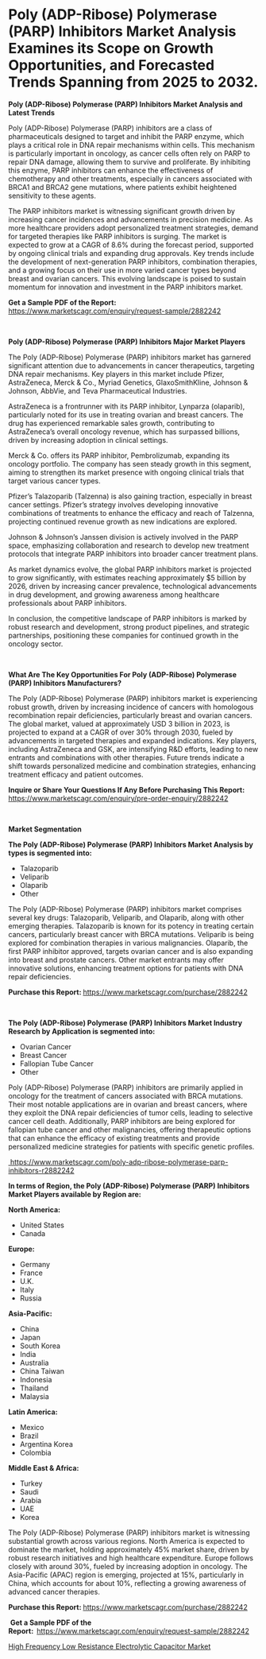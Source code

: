 <p><h1>Poly (ADP-Ribose) Polymerase (PARP) Inhibitors Market Analysis Examines its Scope on Growth Opportunities, and Forecasted Trends Spanning from 2025 to 2032.</h1></p><p><strong>Poly (ADP-Ribose) Polymerase (PARP) Inhibitors Market Analysis and Latest Trends</strong></p>
<p><p>Poly (ADP-Ribose) Polymerase (PARP) inhibitors are a class of pharmaceuticals designed to target and inhibit the PARP enzyme, which plays a critical role in DNA repair mechanisms within cells. This mechanism is particularly important in oncology, as cancer cells often rely on PARP to repair DNA damage, allowing them to survive and proliferate. By inhibiting this enzyme, PARP inhibitors can enhance the effectiveness of chemotherapy and other treatments, especially in cancers associated with BRCA1 and BRCA2 gene mutations, where patients exhibit heightened sensitivity to these agents.</p><p>The PARP inhibitors market is witnessing significant growth driven by increasing cancer incidences and advancements in precision medicine. As more healthcare providers adopt personalized treatment strategies, demand for targeted therapies like PARP inhibitors is surging. The market is expected to grow at a CAGR of 8.6% during the forecast period, supported by ongoing clinical trials and expanding drug approvals. Key trends include the development of next-generation PARP inhibitors, combination therapies, and a growing focus on their use in more varied cancer types beyond breast and ovarian cancers. This evolving landscape is poised to sustain momentum for innovation and investment in the PARP inhibitors market.</p></p>
<p><strong>Get a Sample PDF of the Report:&nbsp;</strong> <a href="https://www.marketscagr.com/enquiry/request-sample/2882242?utm_campaign=2116&utm_medium=2&utm_source=Github&utm_content=ia&utm_term=13032025&utm_id=poly-adp-ribose-polymerase-parp-inhibitors">https://www.marketscagr.com/enquiry/request-sample/2882242</a></p>
<p>&nbsp;</p>
<p><strong>Poly (ADP-Ribose) Polymerase (PARP) Inhibitors Major Market Players</strong></p>
<p><p>The Poly (ADP-Ribose) Polymerase (PARP) inhibitors market has garnered significant attention due to advancements in cancer therapeutics, targeting DNA repair mechanisms. Key players in this market include Pfizer, AstraZeneca, Merck & Co., Myriad Genetics, GlaxoSmithKline, Johnson & Johnson, AbbVie, and Teva Pharmaceutical Industries.</p><p>AstraZeneca is a frontrunner with its PARP inhibitor, Lynparza (olaparib), particularly noted for its use in treating ovarian and breast cancers. The drug has experienced remarkable sales growth, contributing to AstraZeneca’s overall oncology revenue, which has surpassed billions, driven by increasing adoption in clinical settings.</p><p>Merck & Co. offers its PARP inhibitor, Pembrolizumab, expanding its oncology portfolio. The company has seen steady growth in this segment, aiming to strengthen its market presence with ongoing clinical trials that target various cancer types.</p><p>Pfizer’s Talazoparib (Talzenna) is also gaining traction, especially in breast cancer settings. Pfizer’s strategy involves developing innovative combinations of treatments to enhance the efficacy and reach of Talzenna, projecting continued revenue growth as new indications are explored.</p><p>Johnson & Johnson’s Janssen division is actively involved in the PARP space, emphasizing collaboration and research to develop new treatment protocols that integrate PARP inhibitors into broader cancer treatment plans.</p><p>As market dynamics evolve, the global PARP inhibitors market is projected to grow significantly, with estimates reaching approximately $5 billion by 2026, driven by increasing cancer prevalence, technological advancements in drug development, and growing awareness among healthcare professionals about PARP inhibitors.</p><p>In conclusion, the competitive landscape of PARP inhibitors is marked by robust research and development, strong product pipelines, and strategic partnerships, positioning these companies for continued growth in the oncology sector.</p></p>
<p>&nbsp;</p>
<p><strong>What Are The Key Opportunities For Poly (ADP-Ribose) Polymerase (PARP) Inhibitors Manufacturers?</strong></p>
<p><p>The Poly (ADP-Ribose) Polymerase (PARP) inhibitors market is experiencing robust growth, driven by increasing incidence of cancers with homologous recombination repair deficiencies, particularly breast and ovarian cancers. The global market, valued at approximately USD 3 billion in 2023, is projected to expand at a CAGR of over 30% through 2030, fueled by advancements in targeted therapies and expanded indications. Key players, including AstraZeneca and GSK, are intensifying R&D efforts, leading to new entrants and combinations with other therapies. Future trends indicate a shift towards personalized medicine and combination strategies, enhancing treatment efficacy and patient outcomes.</p></p>
<p><strong>Inquire or Share Your Questions If Any Before Purchasing This Report:</strong> <a href="https://www.marketscagr.com/enquiry/pre-order-enquiry/2882242?utm_campaign=2116&utm_medium=2&utm_source=Github&utm_content=ia&utm_term=13032025&utm_id=poly-adp-ribose-polymerase-parp-inhibitors">https://www.marketscagr.com/enquiry/pre-order-enquiry/2882242</a></p>
<p>&nbsp;</p>
<p><strong>Market Segmentation</strong></p>
<p><strong>The Poly (ADP-Ribose) Polymerase (PARP) Inhibitors Market Analysis by types is segmented into:</strong></p>
<p><ul><li>Talazoparib</li><li>Veliparib</li><li>Olaparib</li><li>Other</li></ul></p>
<p><p>The Poly (ADP-Ribose) Polymerase (PARP) inhibitors market comprises several key drugs: Talazoparib, Veliparib, and Olaparib, along with other emerging therapies. Talazoparib is known for its potency in treating certain cancers, particularly breast cancer with BRCA mutations. Veliparib is being explored for combination therapies in various malignancies. Olaparib, the first PARP inhibitor approved, targets ovarian cancer and is also expanding into breast and prostate cancers. Other market entrants may offer innovative solutions, enhancing treatment options for patients with DNA repair deficiencies.</p></p>
<p><strong>Purchase this Report:&nbsp;</strong><a href="https://www.marketscagr.com/purchase/2882242?utm_campaign=2116&utm_medium=2&utm_source=Github&utm_content=ia&utm_term=13032025&utm_id=poly-adp-ribose-polymerase-parp-inhibitors">https://www.marketscagr.com/purchase/2882242</a></p>
<p>&nbsp;</p>
<p><strong>The Poly (ADP-Ribose) Polymerase (PARP) Inhibitors Market Industry Research by Application is segmented into:</strong></p>
<p><ul><li>Ovarian Cancer</li><li>Breast Cancer</li><li>Fallopian Tube Cancer</li><li>Other</li></ul></p>
<p><p>Poly (ADP-Ribose) Polymerase (PARP) inhibitors are primarily applied in oncology for the treatment of cancers associated with BRCA mutations. Their most notable applications are in ovarian and breast cancers, where they exploit the DNA repair deficiencies of tumor cells, leading to selective cancer cell death. Additionally, PARP inhibitors are being explored for fallopian tube cancer and other malignancies, offering therapeutic options that can enhance the efficacy of existing treatments and provide personalized medicine strategies for patients with specific genetic profiles.</p></p>
<p><a href="https://www.marketscagr.com/poly-adp-ribose-polymerase-parp-inhibitors-r2882242?utm_campaign=2116&utm_medium=2&utm_source=Github&utm_content=ia&utm_term=13032025&utm_id=poly-adp-ribose-polymerase-parp-inhibitors">&nbsp;https://www.marketscagr.com/poly-adp-ribose-polymerase-parp-inhibitors-r2882242</a></p>
<p><strong>In terms of Region, the Poly (ADP-Ribose) Polymerase (PARP) Inhibitors Market Players available by Region are:</strong></p>
<p>
    <p> <strong> North America: </strong>
        <ul>
            <li>United States</li>
            <li>Canada</li>
        </ul>
        </p> 
    <p> <strong> Europe: </strong>
        <ul>
            <li>Germany</li>
            <li>France</li>
            <li>U.K.</li>
            <li>Italy</li>
            <li>Russia</li>
        </ul>
        </p> 
    <p> <strong> Asia-Pacific: </strong>
        <ul>
            <li>China</li>
            <li>Japan</li>
            <li>South Korea</li>
            <li>India</li>
            <li>Australia</li>
            <li>China Taiwan</li>
            <li>Indonesia</li>
            <li>Thailand</li>
            <li>Malaysia</li>
        </ul>
        </p> 
    <p> <strong> Latin America: </strong>
        <ul>
            <li>Mexico</li>
            <li>Brazil</li>
            <li>Argentina Korea</li>
            <li>Colombia</li>
        </ul>
        </p> 
    <p> <strong> Middle East & Africa: </strong>
        <ul>
            <li>Turkey</li>
            <li>Saudi</li>
            <li>Arabia</li>
            <li>UAE</li>
            <li>Korea</li>
        </ul>
    </p>
    </p>
<p><p>The Poly (ADP-Ribose) Polymerase (PARP) inhibitors market is witnessing substantial growth across various regions. North America is expected to dominate the market, holding approximately 45% market share, driven by robust research initiatives and high healthcare expenditure. Europe follows closely with around 30%, fueled by increasing adoption in oncology. The Asia-Pacific (APAC) region is emerging, projected at 15%, particularly in China, which accounts for about 10%, reflecting a growing awareness of advanced cancer therapies.</p></p>
<p><strong>Purchase this Report: </strong><a href="https://www.marketscagr.com/purchase/2882242?utm_campaign=2116&utm_medium=2&utm_source=Github&utm_content=ia&utm_term=13032025&utm_id=poly-adp-ribose-polymerase-parp-inhibitors">https://www.marketscagr.com/purchase/2882242</a></p>
<p>&nbsp;<strong>Get a Sample PDF of the Report:&nbsp;&nbsp;</strong><a href="https://www.marketscagr.com/enquiry/request-sample/2882242?utm_campaign=2116&utm_medium=2&utm_source=Github&utm_content=ia&utm_term=13032025&utm_id=poly-adp-ribose-polymerase-parp-inhibitors">https://www.marketscagr.com/enquiry/request-sample/2882242</a></p>
<p><strong></strong></p>
<p><p><a href="https://github.com/zakkistuey/Market-Research-Report-List-1/blob/main/high-frequency-low-resistance-electrolytic-capacitor-market.md?utm_campaign=2116&utm_medium=2&utm_source=Github&utm_content=ia&utm_term=13032025&utm_id=poly-adp-ribose-polymerase-parp-inhibitors">High Frequency Low Resistance Electrolytic Capacitor Market</a></p></p>
